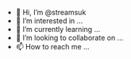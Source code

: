 - 👋 Hi, I’m @streamsuk
- 👀 I’m interested in ...
- 🌱 I’m currently learning ...
- 💞️ I’m looking to collaborate on ...
- 📫 How to reach me ...

<!---
streamsuk/streamsuk is a ✨ special ✨ repository because its `README.md` (this file) appears on your GitHub profile.
You can click the Preview link to take a look at your changes.
--->
